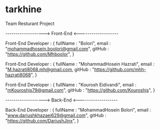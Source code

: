 # tarkhine

Team Resturant Project

-------------------> Front-End <-------------------

Front-End Developer : {
fullName : "Bolori",
email : "mohammadhosein.boolori@gmail.com",
gitHub : "https://github.com/Mhboolor",
}

Front-End Developer : {
fullName : "MohammadHosein Hazrati",
email : "M.hazrati8068.mh@gmail.com,
gitHub : "https://github.com/mhh-hazrati8068",
}

Front-End Developer : {
fullName : "Kourosh Eidivandi",
email : "mKouroshjs79@gmail.com",
gitHub : "https://github.com/Kouroshjs",
}

-------------------> Back-End <-------------------

Back-End Developer : {
fullName : "MohammadHosein Bolori",
email : "www.dariushkhazaei629@gmail.com",
gitHub : "https://github.com/DariushJinx",
}
